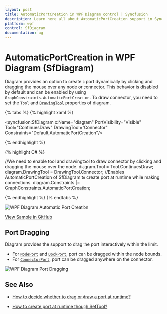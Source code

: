 ```yaml
---
layout: post
title: AutomaticPortCreation in WPF Diagram control | Syncfusion
description: Learn here all about AutomaticPortCreation support in Syncfusion WPF Diagram (SfDiagram) control and more.
platform: wpf
control: SfDiagram
documentation: ug
---
```


# AutomaticPortCreation in WPF Diagram (SfDiagram)

Diagram provides an option to create a port dynamically by clicking and dragging the mouse over any node or connector. This behavior is disabled by default and can be enabled by using `GraphConstraints.AutomaticPortCreation`. To draw connector, you need to set the `Tool` and [`DrawingTool`](https://help.syncfusion.com/cr/wpf/Syncfusion.UI.Xaml.Diagram.SfDiagram.html#Syncfusion_UI_Xaml_Diagram_SfDiagram_DrawingTool) properties of diagram.

{% tabs %}
{% highlight xaml %}

<!--Enables AutomaticPortCreation of SfDiagram to create port at runtime while making connections.-->
<syncfusion:SfDiagram x:Name="diagram" PortVisibility="Visible" 
                      Tool="ContinuesDraw" DrawingTool="Connector" 
                      Constraints="Default,AutomaticPortCreation"/>

{% endhighlight %}

{% highlight C# %}

//We need to enable tool and drawingtool to draw connector by clicking and dragging the mouse over the node.
diagram.Tool = Tool.ContinuesDraw;
diagram.DrawingTool = DrawingTool.Connector;
//Enables AutomaticPortCreation of SfDiagram to create port at runtime while making connections.
diagram.Constraints |= GraphConstraints.AutomaticPortCreation;

{% endhighlight %}
{% endtabs %}

![WPF Diagram Automatic Port Creation](Port_images/wpf-diagram-automatic-port-creation.gif)

[View Sample in GitHub](https://github.com/SyncfusionExamples/WPF-Diagram-Examples/tree/master/Samples/Port/AutomaticPortCreation)

## Port Dragging

 Diagram provides the support to drag the port interactively within the limit.

* For [`NodePort`](https://help.syncfusion.com/cr/wpf/Syncfusion.UI.Xaml.Diagram.NodePort.html) and [`DockPort`](https://help.syncfusion.com/cr/wpf/Syncfusion.UI.Xaml.Diagram.DockPort.html), port can be dragged within the node bounds.
* For [`ConnectorPort`](https://help.syncfusion.com/cr/wpf/Syncfusion.UI.Xaml.Diagram.ConnectorPort.html), port can be dragged anywhere on the connector.
 
 ![WPF Diagram Port Dragging](Port_images/wpf-port-dragging.gif)

## See Also

* [How to decide whether to drag or draw a port at runtime?](https://www.syncfusion.com/kb/9622/how-to-decide-whether-to-drag-or-draw-a-connection-on-port-at-runtime)

* [How to create port at runtime though SetTool?](https://www.syncfusion.com/kb/11446/how-to-create-port-at-runtime-through-set-tool-in-wpf-diagram-sfdiagram)
